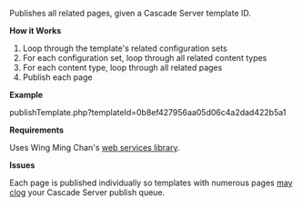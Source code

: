 Publishes all related pages, given a Cascade Server template ID.

**How it Works**

1. Loop through the template's related configuration sets
2. For each configuration set, loop through all related content types
3. For each content type, loop through all related pages
4. Publish each page

**Example**

publishTemplate.php?templateId=0b8ef427956aa05d06c4a2dad422b5a1

**Requirements**

Uses Wing Ming Chan's [web services library](http://www.upstate.edu/cascade-admin/projects/web-services/index.php).

**Issues**

Each page is published individually so templates with numerous pages [may clog](http://help.hannonhill.com/discussions/how-do-i/14581-how-to-clear-all-active-publish-jobs) your Cascade Server publish queue.
